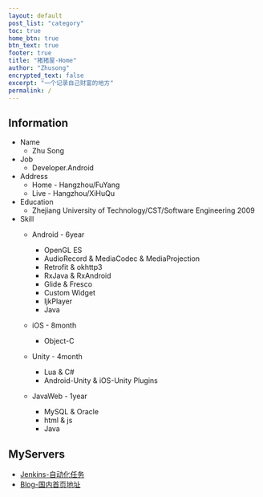 ```yaml
---
layout: default
post_list: "category"
toc: true
home_btn: true
btn_text: true
footer: true
title: "猪猪屋-Home"
author: "Zhusong"
encrypted_text: false
excerpt: "一个记录自己财富的地方"
permalink: /
---
```


## Information
* Name 
	* Zhu Song
* Job
	* Developer.Android
* Address
	* Home - Hangzhou/FuYang
	* Live - Hangzhou/XiHuQu
* Education
	* Zhejiang University of Technology/CST/Software Engineering 2009
* Skill
	* Android - 6year
		* OpenGL ES
		* AudioRecord & MediaCodec & MediaProjection
		* Retrofit & okhttp3
		* RxJava & RxAndroid
		* Glide & Fresco
		* Custom Widget
		* IjkPlayer
		* Java

	* iOS - 8month
		* Object-C

	* Unity - 4month
		* Lua & C#
		* Android-Unity & iOS-Unity Plugins
		
	* JavaWeb - 1year
		* MySQL & Oracle
		* html & js
		* Java


## MyServers
* <a href="http://jenkins.lasong.com.cn">Jenkins-自动化任务</a>
* <a href="https://zhusong.gitee.io">Blog-国内首页地址</a>

